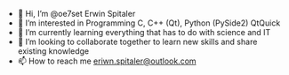 - 👋 Hi, I’m @oe7set   Erwin Spitaler
- 👀 I’m interested in Programming C, C++ (Qt), Python (PySide2) QtQuick
- 🌱 I’m currently learning everything that has to do with science and IT
- 💞️ I’m looking to collaborate together to learn new skills and share existing knowledge
- 📫 How to reach me eriwn.spitaler@outlook.com 

<!---
oe7set/oe7set is a ✨ special ✨ repository because its `README.md` (this file) appears on your GitHub profile.
You can click the Preview link to take a look at your changes.
--->
